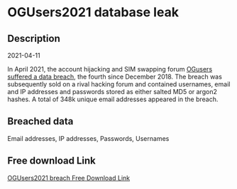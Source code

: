 # OGUsers2021 database leak

## Description

2021-04-11

In April 2021, the account hijacking and SIM swapping forum <a href="https://www.bleepingcomputer.com/news/security/fourth-times-a-charm-ogusers-hacking-forum-hacked-again/" target="_blank" rel="noopener">OGusers suffered a data breach</a>, the fourth since December 2018. The breach was subsequently sold on a rival hacking forum and contained usernames, email and IP addresses and passwords stored as either salted MD5 or argon2 hashes. A total of 348k unique email addresses appeared in the breach.

## Breached data

Email addresses, IP addresses, Passwords, Usernames

## Free download Link

[OGUsers2021 breach Free Download Link](https://tinyurl.com/2b2k277t)